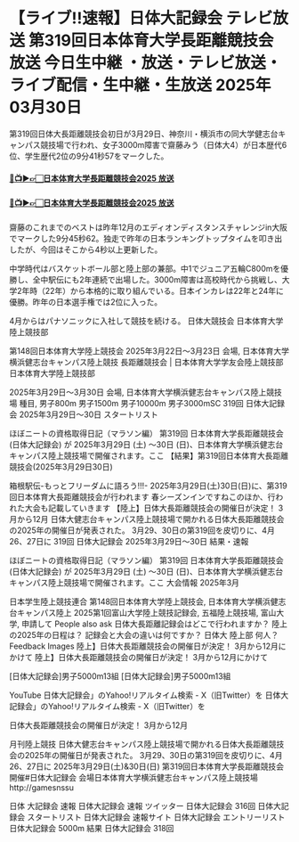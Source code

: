 # 【ライブ!!速報】日体大記録会 テレビ放送 第319回日本体育大学長距離競技会 放送 今日生中継 ・放送・テレビ放送・ライブ配信・生中継・生放送 2025年03月30日

第319回日体大長距離競技会初日が3月29日、神奈川・横浜市の同大学健志台キャンパス競技場で行われ、女子3000m障害で齋藤みう（日体大4）が日本歴代6位、学生歴代2位の9分41秒57をマークした。

#### [🔴📺▶👉🏻日本体育大学長距離競技会2025 放送](https://jsports-hq.com/athletics001/?lst)

#### [🔴📺▶👉🏻日本体育大学長距離競技会2025 放送](https://jsports-hq.com/athletics001/?lst)

齋藤のこれまでのベストは昨年12月のエディオンディスタンスチャレンジin大阪でマークした9分45秒62。独走で昨年の日本ランキングトップタイムを叩き出したが、今回はそこから4秒以上更新した。

中学時代はバスケットボール部と陸上部の兼部。中1でジュニア五輪C800mを優勝し、全中駅伝にも2年連続で出場した。3000m障害は高校時代から挑戦し、大学2年時（22年）から本格的に取り組んでいる。日本インカレは22年と24年に優勝。昨年の日本選手権では2位に入った。

4月からはパナソニックに入社して競技を続ける。 日体大競技会 日本体育大学陸上競技部

第148回日本体育大学陸上競技会 2025年3月22日～3月23日 会場, 日本体育大学横浜健志台キャンパス陸上競技 長距離競技会 | 日本体育大学学友会陸上競技部 日本体育大学陸上競技部

2025年3月29日～3月30日 会場, 日本体育大学横浜健志台キャンパス陸上競技場 種目, 男子800m 男子1500m 男子10000m 男子3000mSC 319回 日体大記録会 2025年3月29日～30日 スタートリスト

ほぼニートの資格取得日記（マラソン編） 第319回 日本体育大学長距離競技会 (日体大記録会) が 2025年3月29日 (土) ～30日 (日)、日本体育大学横浜健志台キャンパス陸上競技場で開催されます。ここ 【結果】第319回日本体育大長距離競技会(2025年3月29日30日)

箱根駅伝-もっとフリーダムに語ろう!!!- 2025年3月29日(土)30日(日)に、第319回日本体育大長距離競技会が行われます 春シーズンインですねこのほか、行われた大会も記載していきます 【陸上】日体大長距離競技会の開催日が決定！ 3月から12月 日体大健志台キャンパス陸上競技場で開かれる日体大長距離競技会の2025年の開催日が発表された。 3月29、30日の第319回を皮切りに、4月26、27日に 319回 日体大記録会 2025年3月29日～30日 結果・速報

ほぼニートの資格取得日記（マラソン編） 第319回 日本体育大学長距離競技会 (日体大記録会) が 2025年3月29日 (土) ～30日 (日)、日本体育大学横浜健志台キャンパス陸上競技場で開催されます。ここ 大会情報 2025年3月

日本学生陸上競技連合 第148回日本体育大学陸上競技会, 日本体育大学横浜健志台キャンパス陸上 2025第1回富山大学陸上競技記録会, 五福陸上競技場, 富山大学, 申請して People also ask 日体大長距離記録会はどこで行われますか？ 陸上の2025年の日程は？ 記録会と大会の違いは何ですか？ 日体大 陸上部 何人？ Feedback Images 陸上】日体大長距離競技会の開催日が決定！ 3月から12月にかけて 陸上】日体大長距離競技会の開催日が決定！ 3月から12月にかけて

[日体大記録会]男子5000m13組 [日体大記録会]男子5000m13組

YouTube 日体大記録会」のYahoo!リアルタイム検索 - X（旧Twitter）を 日体大記録会」のYahoo!リアルタイム検索 - X（旧Twitter）を

日体大長距離競技会の開催日が決定！ 3月から12月

月刊陸上競技 日体大健志台キャンパス陸上競技場で開かれる日体大長距離競技会の2025年の開催日が発表された。 3月29、30日の第319回を皮切りに、4月26、27日に 2025年3月29日(土)&30日(日) 第319回日本体育大学長距離競技会 開催#日体大記録会 会場日本体育大学横浜健志台キャンパス陸上競技場http://gamesnssu

日体 大記録会 速報 日体大記録会 速報 ツイッター 日体大記録会 316回 日体大記録会 スタートリスト 日体大記録会 速報サイト 日体大記録会 エントリーリスト 日体大記録会 5000m 結果 日体大記録会 318回
